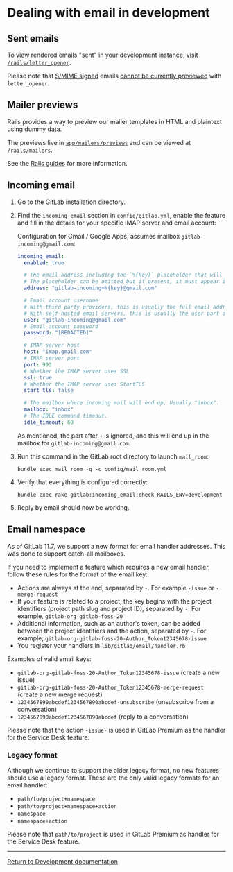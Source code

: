 # Dealing with email in development

## Sent emails

To view rendered emails "sent" in your development instance, visit
[`/rails/letter_opener`](http://localhost:3000/rails/letter_opener).

Please note that [S/MIME signed](../administration/smime_signing_email.md) emails
[cannot be currently previewed](https://github.com/fgrehm/letter_opener_web/issues/96) with
`letter_opener`.

## Mailer previews

Rails provides a way to preview our mailer templates in HTML and plaintext using
dummy data.

The previews live in [`app/mailers/previews`](https://gitlab.com/gitlab-org/gitlab-foss/tree/master/app/mailers/previews) and can be viewed at
[`/rails/mailers`](http://localhost:3000/rails/mailers).

See the [Rails guides](https://guides.rubyonrails.org/action_mailer_basics.html#previewing-emails) for more information.

## Incoming email

1. Go to the GitLab installation directory.

1. Find the `incoming_email` section in `config/gitlab.yml`, enable the
   feature and fill in the details for your specific IMAP server and email
   account:

   Configuration for Gmail / Google Apps, assumes mailbox `gitlab-incoming@gmail.com`:

   ```yaml
   incoming_email:
     enabled: true

     # The email address including the `%{key}` placeholder that will be replaced to reference the item being replied to.
     # The placeholder can be omitted but if present, it must appear in the "user" part of the address (before the `@`).
     address: "gitlab-incoming+%{key}@gmail.com"

     # Email account username
     # With third party providers, this is usually the full email address.
     # With self-hosted email servers, this is usually the user part of the email address.
     user: "gitlab-incoming@gmail.com"
     # Email account password
     password: "[REDACTED]"

     # IMAP server host
     host: "imap.gmail.com"
     # IMAP server port
     port: 993
     # Whether the IMAP server uses SSL
     ssl: true
     # Whether the IMAP server uses StartTLS
     start_tls: false

     # The mailbox where incoming mail will end up. Usually "inbox".
     mailbox: "inbox"
     # The IDLE command timeout.
     idle_timeout: 60
   ```

   As mentioned, the part after `+` is ignored, and this will end up in the mailbox for `gitlab-incoming@gmail.com`.

1. Run this command in the GitLab root directory to launch `mail_room`:

   ```shell
   bundle exec mail_room -q -c config/mail_room.yml
   ```

1. Verify that everything is configured correctly:

   ```shell
   bundle exec rake gitlab:incoming_email:check RAILS_ENV=development
   ```

1. Reply by email should now be working.

## Email namespace

As of GitLab 11.7, we support a new format for email handler addresses. This was done to
support catch-all mailboxes.

If you need to implement a feature which requires a new email handler, follow these rules
for the format of the email key:

- Actions are always at the end, separated by `-`. For example `-issue` or `-merge-request`
- If your feature is related to a project, the key begins with the project identifiers (project path slug
  and project ID), separated by `-`. For example, `gitlab-org-gitlab-foss-20`
- Additional information, such as an author's token, can be added between the project identifiers and
  the action, separated by `-`. For example, `gitlab-org-gitlab-foss-20-Author_Token12345678-issue`
- You register your handlers in `lib/gitlab/email/handler.rb`

Examples of valid email keys:

- `gitlab-org-gitlab-foss-20-Author_Token12345678-issue` (create a new issue)
- `gitlab-org-gitlab-foss-20-Author_Token12345678-merge-request` (create a new merge request)
- `1234567890abcdef1234567890abcdef-unsubscribe` (unsubscribe from a conversation)
- `1234567890abcdef1234567890abcdef` (reply to a conversation)

Please note that the action `-issue-` is used in GitLab Premium as the handler for the Service Desk feature.

### Legacy format

Although we continue to support the older legacy format, no new features should use a legacy format.
These are the only valid legacy formats for an email handler:

- `path/to/project+namespace`
- `path/to/project+namespace+action`
- `namespace`
- `namespace+action`

Please note that `path/to/project` is used in GitLab Premium as handler for the Service Desk feature.

---

[Return to Development documentation](README.md)
